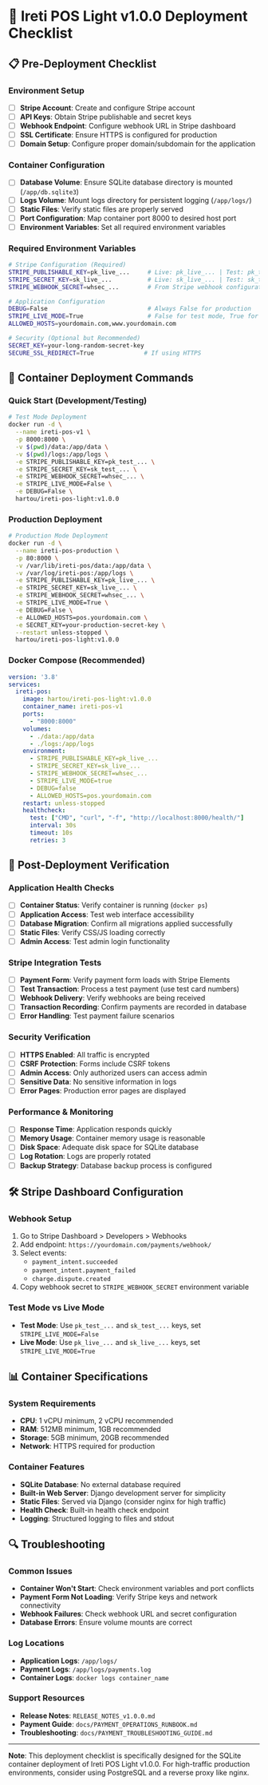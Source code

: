# 🚀 Ireti POS Light v1.0.0 Deployment Checklist

## 📋 Pre-Deployment Checklist

### **Environment Setup**
- [ ] **Stripe Account**: Create and configure Stripe account
- [ ] **API Keys**: Obtain Stripe publishable and secret keys
- [ ] **Webhook Endpoint**: Configure webhook URL in Stripe dashboard
- [ ] **SSL Certificate**: Ensure HTTPS is configured for production
- [ ] **Domain Setup**: Configure proper domain/subdomain for the application

### **Container Configuration**
- [ ] **Database Volume**: Ensure SQLite database directory is mounted (`/app/db.sqlite3`)
- [ ] **Logs Volume**: Mount logs directory for persistent logging (`/app/logs/`)
- [ ] **Static Files**: Verify static files are properly served
- [ ] **Port Configuration**: Map container port 8000 to desired host port
- [ ] **Environment Variables**: Set all required environment variables

### **Required Environment Variables**
```bash
# Stripe Configuration (Required)
STRIPE_PUBLISHABLE_KEY=pk_live_...     # Live: pk_live_... | Test: pk_test_...
STRIPE_SECRET_KEY=sk_live_...          # Live: sk_live_... | Test: sk_test_...
STRIPE_WEBHOOK_SECRET=whsec_...        # From Stripe webhook configuration

# Application Configuration
DEBUG=False                            # Always False for production
STRIPE_LIVE_MODE=True                  # False for test mode, True for production
ALLOWED_HOSTS=yourdomain.com,www.yourdomain.com

# Security (Optional but Recommended)
SECRET_KEY=your-long-random-secret-key
SECURE_SSL_REDIRECT=True              # If using HTTPS
```

## 🐳 Container Deployment Commands

### **Quick Start (Development/Testing)**
```bash
# Test Mode Deployment
docker run -d \
  --name ireti-pos-v1 \
  -p 8000:8000 \
  -v $(pwd)/data:/app/data \
  -v $(pwd)/logs:/app/logs \
  -e STRIPE_PUBLISHABLE_KEY=pk_test_... \
  -e STRIPE_SECRET_KEY=sk_test_... \
  -e STRIPE_WEBHOOK_SECRET=whsec_... \
  -e STRIPE_LIVE_MODE=False \
  -e DEBUG=False \
  hartou/ireti-pos-light:v1.0.0
```

### **Production Deployment**
```bash
# Production Mode Deployment
docker run -d \
  --name ireti-pos-production \
  -p 80:8000 \
  -v /var/lib/ireti-pos/data:/app/data \
  -v /var/log/ireti-pos:/app/logs \
  -e STRIPE_PUBLISHABLE_KEY=pk_live_... \
  -e STRIPE_SECRET_KEY=sk_live_... \
  -e STRIPE_WEBHOOK_SECRET=whsec_... \
  -e STRIPE_LIVE_MODE=True \
  -e DEBUG=False \
  -e ALLOWED_HOSTS=pos.yourdomain.com \
  -e SECRET_KEY=your-production-secret-key \
  --restart unless-stopped \
  hartou/ireti-pos-light:v1.0.0
```

### **Docker Compose (Recommended)**
```yaml
version: '3.8'
services:
  ireti-pos:
    image: hartou/ireti-pos-light:v1.0.0
    container_name: ireti-pos-v1
    ports:
      - "8000:8000"
    volumes:
      - ./data:/app/data
      - ./logs:/app/logs
    environment:
      - STRIPE_PUBLISHABLE_KEY=pk_live_...
      - STRIPE_SECRET_KEY=sk_live_...
      - STRIPE_WEBHOOK_SECRET=whsec_...
      - STRIPE_LIVE_MODE=true
      - DEBUG=false
      - ALLOWED_HOSTS=pos.yourdomain.com
    restart: unless-stopped
    healthcheck:
      test: ["CMD", "curl", "-f", "http://localhost:8000/health/"]
      interval: 30s
      timeout: 10s
      retries: 3
```

## 🔧 Post-Deployment Verification

### **Application Health Checks**
- [ ] **Container Status**: Verify container is running (`docker ps`)
- [ ] **Application Access**: Test web interface accessibility
- [ ] **Database Migration**: Confirm all migrations applied successfully
- [ ] **Static Files**: Verify CSS/JS loading correctly
- [ ] **Admin Access**: Test admin login functionality

### **Stripe Integration Tests**
- [ ] **Payment Form**: Verify payment form loads with Stripe Elements
- [ ] **Test Transaction**: Process a test payment (use test card numbers)
- [ ] **Webhook Delivery**: Verify webhooks are being received
- [ ] **Transaction Recording**: Confirm payments are recorded in database
- [ ] **Error Handling**: Test payment failure scenarios

### **Security Verification**
- [ ] **HTTPS Enabled**: All traffic is encrypted
- [ ] **CSRF Protection**: Forms include CSRF tokens
- [ ] **Admin Access**: Only authorized users can access admin
- [ ] **Sensitive Data**: No sensitive information in logs
- [ ] **Error Pages**: Production error pages are displayed

### **Performance & Monitoring**
- [ ] **Response Time**: Application responds quickly
- [ ] **Memory Usage**: Container memory usage is reasonable
- [ ] **Disk Space**: Adequate disk space for SQLite database
- [ ] **Log Rotation**: Logs are properly rotated
- [ ] **Backup Strategy**: Database backup process is configured

## 🛠️ Stripe Dashboard Configuration

### **Webhook Setup**
1. Go to Stripe Dashboard > Developers > Webhooks
2. Add endpoint: `https://yourdomain.com/payments/webhook/`
3. Select events:
   - `payment_intent.succeeded`
   - `payment_intent.payment_failed`
   - `charge.dispute.created`
4. Copy webhook secret to `STRIPE_WEBHOOK_SECRET` environment variable

### **Test Mode vs Live Mode**
- **Test Mode**: Use `pk_test_...` and `sk_test_...` keys, set `STRIPE_LIVE_MODE=False`
- **Live Mode**: Use `pk_live_...` and `sk_live_...` keys, set `STRIPE_LIVE_MODE=True`

## 📊 Container Specifications

### **System Requirements**
- **CPU**: 1 vCPU minimum, 2 vCPU recommended
- **RAM**: 512MB minimum, 1GB recommended
- **Storage**: 5GB minimum, 20GB recommended
- **Network**: HTTPS required for production

### **Container Features**
- **SQLite Database**: No external database required
- **Built-in Web Server**: Django development server for simplicity
- **Static Files**: Served via Django (consider nginx for high traffic)
- **Health Check**: Built-in health check endpoint
- **Logging**: Structured logging to files and stdout

## 🔍 Troubleshooting

### **Common Issues**
- **Container Won't Start**: Check environment variables and port conflicts
- **Payment Form Not Loading**: Verify Stripe keys and network connectivity
- **Webhook Failures**: Check webhook URL and secret configuration
- **Database Errors**: Ensure volume mounts are correct

### **Log Locations**
- **Application Logs**: `/app/logs/`
- **Payment Logs**: `/app/logs/payments.log`
- **Container Logs**: `docker logs container_name`

### **Support Resources**
- **Release Notes**: `RELEASE_NOTES_v1.0.0.md`
- **Payment Guide**: `docs/PAYMENT_OPERATIONS_RUNBOOK.md`
- **Troubleshooting**: `docs/PAYMENT_TROUBLESHOOTING_GUIDE.md`

---

**Note**: This deployment checklist is specifically designed for the SQLite container deployment of Ireti POS Light v1.0.0. For high-traffic production environments, consider using PostgreSQL and a reverse proxy like nginx.
